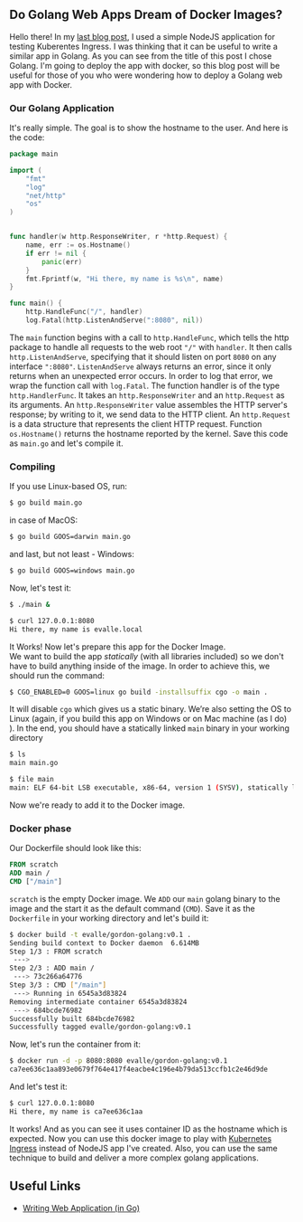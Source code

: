 ## Do Golang Web Apps Dream of Docker Images? 

Hello there! In my [last blog post](https://evalle.github.io/blog/20200917-ingress-nginx), I used a simple NodeJS application for testing Kuberentes Ingress. I was thinking that it can be useful to write a similar app in Golang. As you can see from the title of this post I chose Golang.
I'm going to deploy the app with docker, so this blog post will be useful for those of you who were wondering how to deploy a Golang web app with Docker.

### Our Golang Application

It's really simple. The goal is to show the hostname to the user. And here is the code: 

```go
package main

import (
    "fmt"
    "log"
    "net/http"
    "os"
)


func handler(w http.ResponseWriter, r *http.Request) {
    name, err := os.Hostname()
    if err != nil {
        panic(err)
    }
    fmt.Fprintf(w, "Hi there, my name is %s\n", name)
}

func main() {
    http.HandleFunc("/", handler)
    log.Fatal(http.ListenAndServe(":8080", nil))
```

The `main` function begins with a call to `http.HandleFunc`, which tells the http package to handle all requests to the web root `"/"` with `handler`.
It then calls `http.ListenAndServe`, specifying that it should listen on port `8080` on any interface `":8080"`. 
`ListenAndServe` always returns an error, since it only returns when an unexpected error occurs. In order to log that error, we wrap the function call with `log.Fatal`.
The function handler is of the type `http.HandlerFunc`. It takes an `http.ResponseWriter` and an `http.Request` as its arguments.
An `http.ResponseWriter` value assembles the HTTP server's response; by writing to it, we send data to the HTTP client.
An `http.Request` is a data structure that represents the client HTTP request. 
Function `os.Hostname()` returns the hostname reported by the kernel.
Save this code as `main.go` and let's compile it. 

### Compiling

If you use Linux-based OS, run:

```bash
$ go build main.go
```

in case of MacOS:

```bash
$ go build GOOS=darwin main.go
```

and last, but not least - Windows:

```bash
$ go build GOOS=windows main.go
```

Now, let's test it:

```bash
$ ./main &

$ curl 127.0.0.1:8080
Hi there, my name is evalle.local
```

It Works! Now let's prepare this app for the Docker Image.  
We want to build the app *statically* (with all libraries included) so we don't have to build anything inside of the image. In order to achieve this, we should run the command:

```bash
$ CGO_ENABLED=0 GOOS=linux go build -installsuffix cgo -o main .
```

It will disable `cgo` which gives us a static binary. We’re also setting the OS to Linux (again, if you build this app on Windows or on Mac machine (as I do) ). 
In the end, you should have a statically linked `main` binary in your working directory

```bash
$ ls
main main.go

$ file main
main: ELF 64-bit LSB executable, x86-64, version 1 (SYSV), statically linked, with debug_info, not stripped
```

Now we're ready to add it to the Docker image. 

### Docker phase

Our Dockerfile should look like this:

```Dockerfile
FROM scratch
ADD main /
CMD ["/main"]
```

`scratch` is the empty Docker image. We `ADD` our `main` golang binary to the image and the start it as the default command (`CMD`). Save it as the `Dockerfile` in your working directory and let's build it:

```bash
$ docker build -t evalle/gordon-golang:v0.1 .
Sending build context to Docker daemon  6.614MB
Step 1/3 : FROM scratch
 --->
Step 2/3 : ADD main /
 ---> 73c266a64776
Step 3/3 : CMD ["/main"]
 ---> Running in 6545a3d83824
Removing intermediate container 6545a3d83824
 ---> 684bcde76982
Successfully built 684bcde76982
Successfully tagged evalle/gordon-golang:v0.1
```

Now, let's run the container from it:

```bash
$ docker run -d -p 8080:8080 evalle/gordon-golang:v0.1
ca7ee636c1aa893e0679f764e417f4eacbe4c196e4b79da513ccfb1c2e46d9de
```

And let's test it:

```bash
$ curl 127.0.0.1:8080
Hi there, my name is ca7ee636c1aa
```

It works! And as you can see it uses container ID as the hostname which is expected. Now you can use this docker image to play with [Kubernetes Ingress](https://evalle.github.io/blog/20200917-ingress-nginx) instead of NodeJS app I've created. Also, you can use the same technique to build and deliver a more complex golang applications.   

## Useful Links

- [Writing Web Application (in Go)](https://golang.org/doc/articles/wiki/)
